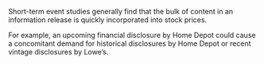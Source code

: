 

Short-term event studies generally find that the bulk of content in an information release is
quickly incorporated into stock prices.

For example, an upcoming financial disclosure
by Home Depot could cause a concomitant demand for historical disclosures by Home Depot or
recent vintage disclosures by Lowe’s. 
